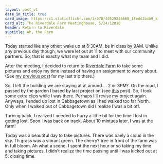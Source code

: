 ```yaml
---
layout: post_v1
date_in_title: true
card_image: https://c1.staticflickr.com/1/978/40529246660_1fedd2bdb9_k.jpg
card_alt: The Riverdale Farm Meetinghouse, 5/24/12018
header: Return to Riverdale
subtitle: Ah, the Farm
---
```



Today started like any other: wake up at 6:30AM, be in class by 9AM. Unlike any previous day though, we were let out at 11 to meet with our community partners. So, that is exactly what my team and I did.


After the meeting, I decided to return to <a href="http://riverdalefarmtoronto.ca/">Riverdale Farm</a> to take some pictures and enjoy my time instead of having an assignment to worry about. (See <a href="{% post_url 2018-5-16-autoimport-notitle %}">my previous post</a> for my last trip there.)


So, I left the building we are staying at at around.... 2 or 3PM?. On the road, I passed by the garden I based by last project on (see <a href="{% post_url 2018-5-18-autoimport-notitle %}">this</a> post). So, I took some extra clips while I was there. Perhaps I'll revise my project again. Anyways, I ended up lost in Cabbagetown as I had walked too far North. Only when I walked out of Cabbagetown did I realize I was a bit off.


Turning back, I realized I needed to hurry a little bit for the time I lost in getting lost. Soon I was back on track. About 10 mintues later, I was at the farm!


Today was a beautiful day to take pictures. There was baely a cloud in the sky. Th grass was a vibrant green. The cherry? tree in front of the farm was in full bloom. Ah what a scene. I spent the next hour or so taking my time and taking pictures. I didn't realize the time passing until I was kicked out at 5: closing time.
